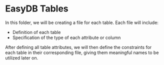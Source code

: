 # EasyDB Tables

In this folder, we will be creating a file for each table. Each file will include:

- Definition of each table
- Specification of the type of each attribute or column

After defining all table attributes, we will then define the constraints for each table in their corresponding file, giving them meaningful names to be utilized later on.